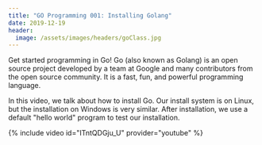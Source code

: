 ```yaml
---
title: "GO Programming 001: Installing Golang"
date: 2019-12-19
header:
  image: /assets/images/headers/goClass.jpg
---
```


Get started programming in Go! Go (also known as Golang) is an open source project developed by a team at Google and many contributors from the open source community. It is a fast, fun, and powerful programming language.

In this video, we talk about how to install Go. Our install system is on Linux, but the installation on Windows is very similar. After installation, we use a default "hello world" program to test our installation.

{% include video id="ITntQDGju_U" provider="youtube" %}